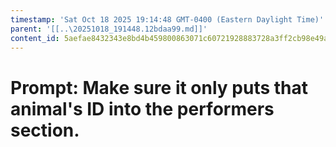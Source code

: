 ```yaml
---
timestamp: 'Sat Oct 18 2025 19:14:48 GMT-0400 (Eastern Daylight Time)'
parent: '[[..\20251018_191448.12bdaa99.md]]'
content_id: 5aefae8432343e8bd4b459800863071c60721928883728a3ff2cb98e49a6cd73
---
```


# Prompt: Make sure it only puts that animal's ID into the performers section.
